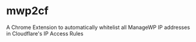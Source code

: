 # mwp2cf
A Chrome Extension to automatically whitelist all ManageWP IP addresses in Cloudflare's IP Access Rules
